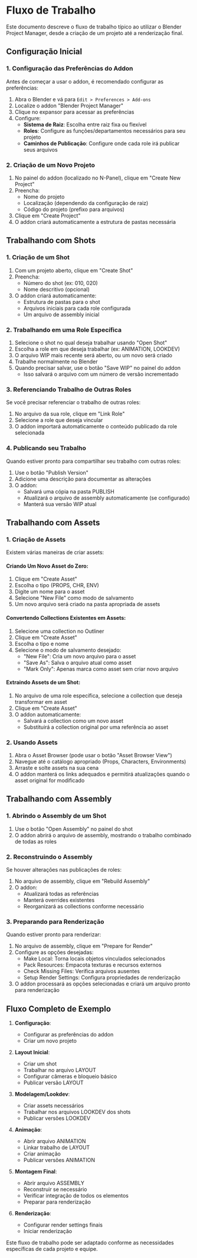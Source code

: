 # Fluxo de Trabalho

Este documento descreve o fluxo de trabalho típico ao utilizar o Blender Project Manager, desde a criação de um projeto até a renderização final.

## Configuração Inicial

### 1. Configuração das Preferências do Addon

Antes de começar a usar o addon, é recomendado configurar as preferências:

1. Abra o Blender e vá para `Edit > Preferences > Add-ons`
2. Localize o addon "Blender Project Manager"
3. Clique no expansor para acessar as preferências
4. Configure:
   - **Sistema de Raiz**: Escolha entre raiz fixa ou flexível
   - **Roles**: Configure as funções/departamentos necessários para seu projeto
   - **Caminhos de Publicação**: Configure onde cada role irá publicar seus arquivos

### 2. Criação de um Novo Projeto

1. No painel do addon (localizado no N-Panel), clique em "Create New Project"
2. Preencha:
   - Nome do projeto
   - Localização (dependendo da configuração de raiz)
   - Código do projeto (prefixo para arquivos)
3. Clique em "Create Project"
4. O addon criará automaticamente a estrutura de pastas necessária

## Trabalhando com Shots

### 1. Criação de um Shot

1. Com um projeto aberto, clique em "Create Shot"
2. Preencha:
   - Número do shot (ex: 010, 020)
   - Nome descritivo (opcional)
3. O addon criará automaticamente:
   - Estrutura de pastas para o shot
   - Arquivos iniciais para cada role configurada
   - Um arquivo de assembly inicial

### 2. Trabalhando em uma Role Específica

1. Selecione o shot no qual deseja trabalhar usando "Open Shot"
2. Escolha a role em que deseja trabalhar (ex: ANIMATION, LOOKDEV)
3. O arquivo WIP mais recente será aberto, ou um novo será criado
4. Trabalhe normalmente no Blender
5. Quando precisar salvar, use o botão "Save WIP" no painel do addon
   - Isso salvará o arquivo com um número de versão incrementado

### 3. Referenciando Trabalho de Outras Roles

Se você precisar referenciar o trabalho de outras roles:

1. No arquivo da sua role, clique em "Link Role"
2. Selecione a role que deseja vincular
3. O addon importará automaticamente o conteúdo publicado da role selecionada

### 4. Publicando seu Trabalho

Quando estiver pronto para compartilhar seu trabalho com outras roles:

1. Use o botão "Publish Version"
2. Adicione uma descrição para documentar as alterações
3. O addon:
   - Salvará uma cópia na pasta PUBLISH
   - Atualizará o arquivo de assembly automaticamente (se configurado)
   - Manterá sua versão WIP atual

## Trabalhando com Assets

### 1. Criação de Assets

Existem várias maneiras de criar assets:

#### Criando Um Novo Asset do Zero:

1. Clique em "Create Asset"
2. Escolha o tipo (PROPS, CHR, ENV)
3. Digite um nome para o asset
4. Selecione "New File" como modo de salvamento
5. Um novo arquivo será criado na pasta apropriada de assets

#### Convertendo Collections Existentes em Assets:

1. Selecione uma collection no Outliner
2. Clique em "Create Asset"
3. Escolha o tipo e nome
4. Selecione o modo de salvamento desejado:
   - "New File": Cria um novo arquivo para o asset
   - "Save As": Salva o arquivo atual como asset
   - "Mark Only": Apenas marca como asset sem criar novo arquivo

#### Extraindo Assets de um Shot:

1. No arquivo de uma role específica, selecione a collection que deseja transformar em asset
2. Clique em "Create Asset"
3. O addon automaticamente:
   - Salvará a collection como um novo asset
   - Substituirá a collection original por uma referência ao asset

### 2. Usando Assets

1. Abra o Asset Browser (pode usar o botão "Asset Browser View")
2. Navegue até o catálogo apropriado (Props, Characters, Environments)
3. Arraste e solte assets na sua cena
4. O addon manterá os links adequados e permitirá atualizações quando o asset original for modificado

## Trabalhando com Assembly

### 1. Abrindo o Assembly de um Shot

1. Use o botão "Open Assembly" no painel do shot
2. O addon abrirá o arquivo de assembly, mostrando o trabalho combinado de todas as roles

### 2. Reconstruindo o Assembly

Se houver alterações nas publicações de roles:

1. No arquivo de assembly, clique em "Rebuild Assembly"
2. O addon:
   - Atualizará todas as referências
   - Manterá overrides existentes
   - Reorganizará as collections conforme necessário

### 3. Preparando para Renderização

Quando estiver pronto para renderizar:

1. No arquivo de assembly, clique em "Prepare for Render"
2. Configure as opções desejadas:
   - Make Local: Torna locais objetos vinculados selecionados
   - Pack Resources: Empacota texturas e recursos externos
   - Check Missing Files: Verifica arquivos ausentes
   - Setup Render Settings: Configura propriedades de renderização
3. O addon processará as opções selecionadas e criará um arquivo pronto para renderização

## Fluxo Completo de Exemplo

1. **Configuração**:
   - Configurar as preferências do addon
   - Criar um novo projeto

2. **Layout Inicial**:
   - Criar um shot
   - Trabalhar no arquivo LAYOUT
   - Configurar câmeras e bloqueio básico
   - Publicar versão LAYOUT

3. **Modelagem/Lookdev**:
   - Criar assets necessários
   - Trabalhar nos arquivos LOOKDEV dos shots
   - Publicar versões LOOKDEV

4. **Animação**:
   - Abrir arquivo ANIMATION
   - Linkar trabalho de LAYOUT
   - Criar animação
   - Publicar versões ANIMATION

5. **Montagem Final**:
   - Abrir arquivo ASSEMBLY
   - Reconstruir se necessário
   - Verificar integração de todos os elementos
   - Preparar para renderização

6. **Renderização**:
   - Configurar render settings finais
   - Iniciar renderização

Este fluxo de trabalho pode ser adaptado conforme as necessidades específicas de cada projeto e equipe. 